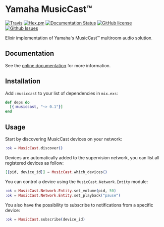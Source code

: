 # Yamaha MusicCast™

[![Travis](https://img.shields.io/travis/almightycouch/musiccast.svg)](https://travis-ci.org/almightycouch/musiccast)
[![Hex.pm](https://img.shields.io/hexpm/v/musiccast.svg)](https://hex.pm/packages/musiccast)
[![Documentation Status](https://img.shields.io/badge/docs-hexdocs-blue.svg)](http://hexdocs.pm/musiccast)
[![GitHub license](https://img.shields.io/badge/license-MIT-blue.svg)](https://raw.githubusercontent.com/almightycouch/musiccast/master/LICENSE)
[![Github Issues](https://img.shields.io/github/issues/almightycouch/musiccast.svg)](http://github.com/almightycouch/musiccast/issues)

Elixir implementation of Yamaha's MusicCast™ multiroom audio solution.

## Documentation

See the [online documentation](https://hexdocs.pm/musiccast/) for more information.

## Installation

Add `:musiccast` to your list of dependencies in `mix.exs`:

```elixir
def deps do
  [{:musiccast, "~> 0.1"}]
end
```

## Usage

Start by discovering MusicCast devices on your network:

```elixir
:ok = MusicCast.discover()
```

Devices are automatically added to the supervision network, you can list all registered devices as follow:

```elixir
[{pid, device_id}] = MusicCast.which_devices()
```

You can control a device using the `MusicCast.Network.Entity` module:

```elixir
:ok = MusicCast.Network.Entity.set_volume(pid, 50)
:ok = MusicCast.Network.Entity.set_playback("pause")
```

You also have the possibility to subscribe to notifications from a specific device:

```elixir
:ok = MusicCast.subscribe(device_id)
```
